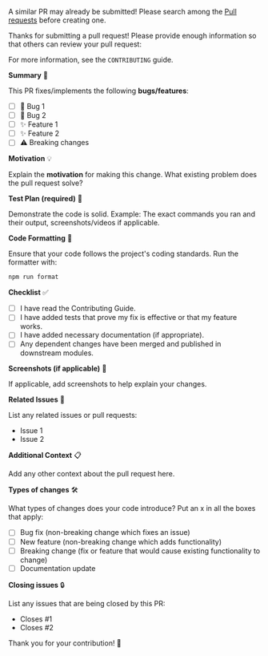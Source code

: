 A similar PR may already be submitted!
Please search among the [Pull requests](https://github.com/NitinS87/create-new-express-app/pulls) before creating one.

Thanks for submitting a pull request! Please provide enough information so that others can review your pull request:

For more information, see the `CONTRIBUTING` guide.

**Summary** 📝

<!-- Summary of the PR -->

This PR fixes/implements the following **bugs/features**:

- [ ] 🐛 Bug 1
- [ ] 🐛 Bug 2
- [ ] ✨ Feature 1
- [ ] ✨ Feature 2
- [ ] ⚠️ Breaking changes

<!-- You can skip this if you're fixing a typo or adding an app to the Showcase. -->

**Motivation** 💡

Explain the **motivation** for making this change. What existing problem does the pull request solve?

<!-- Example: When "Adding a function to do X", explain why it is necessary to have a way to do X. -->

**Test Plan (required)** 🧪

Demonstrate the code is solid. Example: The exact commands you ran and their output, screenshots/videos if applicable.

<!-- Example: The exact commands you ran and their output, screenshots/videos if the pull request changes UI. -->

**Code Formatting** 🎨

Ensure that your code follows the project's coding standards. Run the formatter with:

```sh
npm run format
```

**Checklist** ✅

- [ ] I have read the Contributing Guide.
- [ ] I have added tests that prove my fix is effective or that my feature works.
- [ ] I have added necessary documentation (if appropriate).
- [ ] Any dependent changes have been merged and published in downstream modules.

**Screenshots (if applicable)** 📸

If applicable, add screenshots to help explain your changes.

**Related Issues** 🔗

List any related issues or pull requests:

- Issue 1
- Issue 2

**Additional Context** 📋

Add any other context about the pull request here.

**Types of changes** 🛠️

What types of changes does your code introduce? Put an x in all the boxes that apply:

- [ ] Bug fix (non-breaking change which fixes an issue)
- [ ] New feature (non-breaking change which adds functionality)
- [ ] Breaking change (fix or feature that would cause existing functionality to change)
- [ ] Documentation update

**Closing issues** 🔒

List any issues that are being closed by this PR:

- Closes #1
- Closes #2

Thank you for your contribution! 🙌
